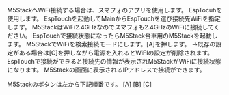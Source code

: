 
M5StackへWiFi接続する場合は、スマフォのアプリを使用します。
EspTocuhを使用します。
EspTouchを起動してMainからEspTouchを選び接続先WiFiを指定します。
M5StackはWiFi2.4GHzなのでスマフォも2.4GHzのWiFiに接続してください。
EspTouchで接続状態になったらM5Stack台車用のM5Stackを起動します。
M5StackでWiFiを検索接続モードにします。[A]を押します。
→既存の設定がある場合は[C]を押しながら電源を入れるとWiFIの設定が削除されます。
EspTouchで接続ができると接続先の情報が表示されM5StackがWiFiに接続状態になります。
M5Stackの画面に表示されるIPアドレスで接続ができます。

M5Stackのボタンは左から下記順番です。
[A]   [B]   [C]
